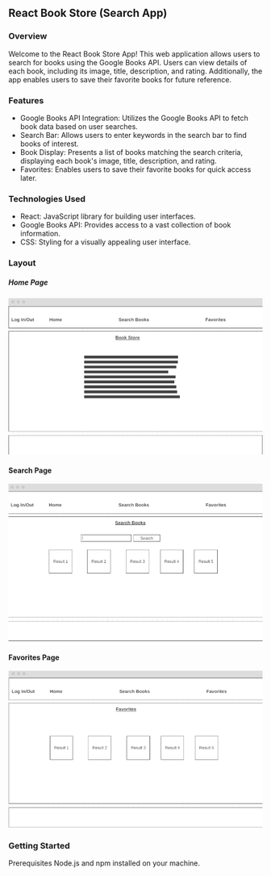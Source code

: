 ## React Book Store (Search App)

### Overview
Welcome to the React Book Store App! This web application allows users to search for books using the Google Books API. Users can view details of each book, including its image, title, description, and rating. Additionally, the app enables users to save their favorite books for future reference.

### Features
- Google Books API Integration: Utilizes the Google Books API to fetch book data based on user searches.
- Search Bar: Allows users to enter keywords in the search bar to find books of interest.
- Book Display: Presents a list of books matching the search criteria, displaying each book's image, title, description, and rating.
- Favorites: Enables users to save their favorite books for quick access later.

### Technologies Used
- React: JavaScript library for building user interfaces.
- Google Books API: Provides access to a vast collection of book information.
- CSS: Styling for a visually appealing user interface.


### Layout
##### Home Page
![Alt text](public/Layout.png)

#### Search Page
![Alt text](public/Search.png)

#### Favorites Page
![Alt text](public/Favorites.png)

### Getting Started
Prerequisites
Node.js and npm installed on your machine.

